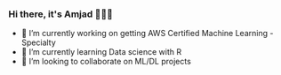 ### Hi there, it's Amjad 👩🏻‍🏫

<!--
**AmjadAlsulami/amjadalsulami** is a ✨ _special_ ✨ repository because its `README.md` (this file) appears on your GitHub profile.
-->

- 🔭 I’m currently working on getting AWS Certified Machine Learning - Specialty
- 🌱 I’m currently learning Data science with R
- 👯 I’m looking to collaborate on ML/DL projects


